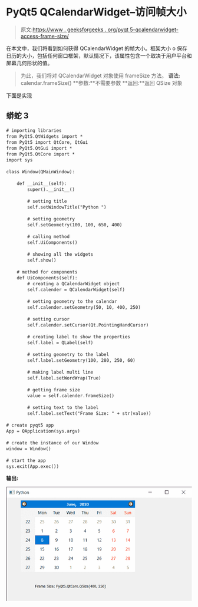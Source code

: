 # PyQt5 QCalendarWidget–访问帧大小

> 原文:[https://www . geeksforgeeks . org/pyqt 5-qcalendarwidget-access-frame-size/](https://www.geeksforgeeks.org/pyqt5-qcalendarwidget-accessing-frame-size/)

在本文中，我们将看到如何获得 QCalendarWidget 的帧大小。框架大小 o 保存日历的大小，包括任何窗口框架，默认情况下，该属性包含一个取决于用户平台和屏幕几何形状的值。

> 为此，我们将对 QCalendarWidget 对象使用 frameSize 方法。
> **语法:** calendar.frameSize()
> **参数:**不需要参数
> **返回:**返回 QSize 对象

下面是实现

## 蟒蛇 3

```
# importing libraries
from PyQt5.QtWidgets import *
from PyQt5 import QtCore, QtGui
from PyQt5.QtGui import *
from PyQt5.QtCore import *
import sys

class Window(QMainWindow):

    def __init__(self):
        super().__init__()

        # setting title
        self.setWindowTitle("Python ")

        # setting geometry
        self.setGeometry(100, 100, 650, 400)

        # calling method
        self.UiComponents()

        # showing all the widgets
        self.show()

    # method for components
    def UiComponents(self):
        # creating a QCalendarWidget object
        self.calender = QCalendarWidget(self)

        # setting geometry to the calendar
        self.calender.setGeometry(50, 10, 400, 250)

        # setting cursor
        self.calender.setCursor(Qt.PointingHandCursor)

        # creating label to show the properties
        self.label = QLabel(self)

        # setting geometry to the label
        self.label.setGeometry(100, 280, 250, 60)

        # making label multi line
        self.label.setWordWrap(True)

        # getting frame size
        value = self.calender.frameSize()

        # setting text to the label
        self.label.setText("Frame Size: " + str(value))

# create pyqt5 app
App = QApplication(sys.argv)

# create the instance of our Window
window = Window()

# start the app
sys.exit(App.exec())
```

**输出:**

![](img/0c2914c449448a844d12e26b2e5e45bf.png)